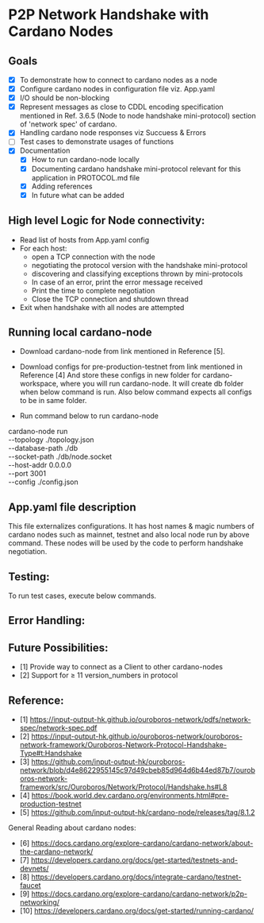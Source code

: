 # P2P Network Handshake with Cardano Nodes

## Goals
- [X] To demonstrate how to connect to cardano nodes as a node
- [X] Configure cardano nodes in configuration file viz. App.yaml
- [X] I/O should be non-blocking
- [X] Represent messages as close to CDDL encoding specification mentioned in Ref. 3.6.5 (Node to node handshake mini-protocol) section of 'network spec' of cardano.
- [X] Handling cardano node responses viz Succuess & Errors
- [ ] Test cases to demonstrate usages of functions
- [X] Documentation 
    * [X] How to run cardano-node locally
    * [X] Documenting cardano handshake mini-protocol relevant for this application in PROTOCOL.md file
    * [X] Adding references
    * [X] In future what can be added

## High level Logic for Node connectivity:

* Read list of hosts from App.yaml config
* For each host:
    * open a TCP connection with the node
    * negotiating the protocol version with the handshake mini-protocol
    * discovering and classifying exceptions thrown by mini-protocols
    * In case of an error, print the error message received
    * Print the time to complete negotiation
    * Close the TCP connection and shutdown thread
* Exit when handshake with all nodes are attempted


## Running local cardano-node

- Download cardano-node from link mentioned in Reference [5].
- Download configs for pre-production-testnet from link mentioned in Reference [4]
And store these configs in new folder for cardano-workspace, where you will run cardano-node.
It will create db folder when below command is run. Also below command expects all configs to be in same folder.

- Run command below to run cardano-node

cardano-node run \
  --topology ./topology.json \
  --database-path ./db \
  --socket-path ./db/node.socket \
  --host-addr 0.0.0.0 \
  --port 3001 \
  --config ./config.json


## App.yaml file description

This file externalizes configurations.
It has host names & magic numbers of cardano nodes such as mainnet, testnet and also local node run by above command.
These nodes will be used by the code to perform handshake negotiation.

## Testing:

To run test cases, execute below commands.


## Error Handling:


## Future Possibilities:
- [1] Provide way to connect as a Client to other cardano-nodes
- [2] Support for ≥ 11 version_numbers in protocol


## Reference:

- [1] https://input-output-hk.github.io/ouroboros-network/pdfs/network-spec/network-spec.pdf
- [2] https://input-output-hk.github.io/ouroboros-network/ouroboros-network-framework/Ouroboros-Network-Protocol-Handshake-Type#t:Handshake
- [3] https://github.com/input-output-hk/ouroboros-network/blob/d4e8622955145c97d49cbeb85d964d6b44ed87b7/ouroboros-network-framework/src/Ouroboros/Network/Protocol/Handshake.hs#L8
- [4] https://book.world.dev.cardano.org/environments.html#pre-production-testnet
- [5] https://github.com/input-output-hk/cardano-node/releases/tag/8.1.2

General Reading about cardano nodes:
- [6] https://docs.cardano.org/explore-cardano/cardano-network/about-the-cardano-network/
- [7] https://developers.cardano.org/docs/get-started/testnets-and-devnets/
- [8] https://developers.cardano.org/docs/integrate-cardano/testnet-faucet
- [9] https://docs.cardano.org/explore-cardano/cardano-network/p2p-networking/
- [10] https://developers.cardano.org/docs/get-started/running-cardano/

